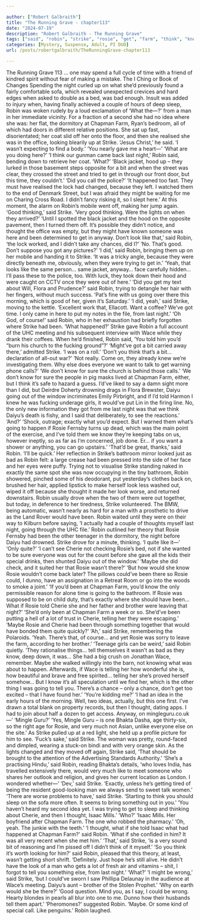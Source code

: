 ```yaml
---

author: ["Robert Galbraith"]
title: "The Running Grave - chapter113"
date: "2024-07-19"
description: "Robert Galbraith - The Running Grave"
tags: ["said", "robin", "strike", "rosie", "get", "farm", "think", "know", "night", "chapman", "thought", "going", "would", "one", "last", "good", "look", "like", "told", "daiyu", "cherie", "time", "man", "idea", "might"]
categories: [Mystery, Suspense, Adult, PI DUO]
url: /posts/robertgalbraith/TheRunningGrave-chapter113

---
```



The Running Grave
113
… one may spend a full cycle of time with a friend of kindred spirit without fear of making a mistake.
The I Ching or Book of Changes
Spending the night curled up on what she’d previously found a fairly comfortable sofa, which revealed unexpected crevices and hard edges when asked to double as a bed, was bad enough. Insult was added to injury when, having finally achieved a couple of hours of deep sleep, Robin was woken rudely by a loud exclamation of ‘What the—?’ from a man in her immediate vicinity. For a fraction of a second she had no idea where she was: her flat, the dormitory at Chapman Farm, Ryan’s bedroom, all of which had doors in different relative positions. She sat up fast, disorientated; her coat slid off her onto the floor, and then she realised she was in the office, looking blearily up at Strike.
‘Jesus Christ,’ he said. ‘I wasn’t expecting to find a body.’
‘You nearly gave me a heart—’
‘What are you doing here?’
‘I think our gunman came back last night,’ Robin said, bending down to retrieve her coat.
‘What?’
‘Black jacket, hood up – they lurked in those basement steps opposite for a bit and when the street was clear, they crossed the street and tried to get in through our front door, but this time, they couldn’t.’
‘Did you call the police?’
‘It happened too fast. They must have realised the lock had changed, because they left. I watched them to the end of Denmark Street, but I was afraid they might be waiting for me on Charing Cross Road. I didn’t fancy risking it, so I slept here.’
At this moment, the alarm on Robin’s mobile went off, making her jump again.
‘Good thinking,’ said Strike. ‘Very good thinking. Were the lights on when they arrived?’
‘Until I spotted the black jacket and the hood on the opposite pavement, then I turned them off. It’s possible they didn’t notice, and thought the office was empty, but they might have known someone was here and been determined to get in anyway. Don’t look like that,’ said Robin, ‘the lock worked, and I didn’t take any chances, did I?’
‘No. That’s good. Don’t suppose you got any pictures?’
‘I did,’ said Robin, bringing them up on her mobile and handing it to Strike. ‘It was a tricky angle, because they were directly beneath me, obviously, when they were trying to get in.’
‘Yeah, that looks like the same person… same jacket, anyway… face carefully hidden… I’ll pass these to the police, too. With luck, they took down their hood and were caught on CCTV once they were out of here.’
‘Did you get my text about Will, Flora and Prudence?’ said Robin, trying to detangle her hair with her fingers, without much success. ‘Pat’s fine with us going over there this morning, which is good of her, given it’s Saturday.’
‘I did, yeah,’ said Strike, moving to the kettle. ‘Excellent work that, Ellacott. Want a coffee? We’ve got time. I only came in here to put my notes in the file, from last night.’
‘Oh God, of course!’ said Robin, who in her exhaustion had briefly forgotten where Strike had been. ‘What happened?’
Strike gave Robin a full account of the UHC meeting and his subsequent interview with Wace while they drank their coffees. When he’d finished, Robin said,
‘You told him you’d “burn his church to the fucking ground”?’
‘Might’ve got a bit carried away there,’ admitted Strike. ‘I was on a roll.’
‘Don’t you think that’s a bit… declaration of all-out war?’
‘Not really. Come on, they already knew we’re investigating them. Why else does everyone we want to talk to get warning phone calls?’
‘We don’t know for sure the church is behind those calls.’
‘We don’t know for sure the people in pig masks lived at Chapman Farm, either, but I think it’s safe to hazard a guess. I’d’ve liked to say a damn sight more than I did, but Deirdre Doherty drowning drags in Flora Brewster, Daiyu going out of the window incriminates Emily Pirbright, and if I’d told Harmon I knew he was fucking underage girls, it would’ve put Lin in the firing line. No, the only new information they got from me last night was that we think Daiyu’s death is fishy, and I said that deliberately, to see the reactions.’
‘And?’
‘Shock, outrage; exactly what you’d expect. But I warned them what’s going to happen if Rosie Fernsby turns up dead, which was the main point of the exercise, and I’ve told them we know they’re keeping tabs on us, however ineptly, so as far as I’m concerned, job done. Er… if you want a shower or anything, you can go upstairs.’
‘That’d be great, thanks,’ said Robin. ‘I’ll be quick.’
Her reflection in Strike’s bathroom mirror looked just as bad as Robin felt: a large crease had been pressed into the side of her face and her eyes were puffy. Trying not to visualise Strike standing naked in exactly the same spot she was now occupying in the tiny bathroom, Robin showered, pinched some of his deodorant, put yesterday’s clothes back on, brushed her hair, applied lipstick to make herself look less washed out, wiped it off because she thought it made her look worse, and returned downstairs.
Robin usually drove when the two of them were out together, but today, in deference to her tiredness, Strike volunteered. The BMW, being automatic, wasn’t nearly as hard for a man with a prosthetic to drive as the Land Rover would have been. Robin waited until they were on their way to Kilburn before saying,
‘I actually had a couple of thoughts myself last night, going through the UHC file.’
Robin outlined her theory that Rosie Fernsby had been the other teenager in the dormitory, the night before Daiyu had drowned. Strike drove for a minute, thinking.
‘I quite like it—’
‘Only quite?’
‘I can’t see Cherie not checking Rosie’s bed, not if she wanted to be sure everyone was out for the count before she gave all the kids their special drinks, then shunted Daiyu out of the window.’
‘Maybe she did check, and it suited her that Rosie wasn’t there?’
‘But how would she know Rosie wouldn’t come back later? The pillows could’ve been there so Rosie could, I dunno, have an assignation in a Retreat Room or go into the woods to smoke a joint.’
‘If you’d been at Chapman Farm, you’d know the only permissible reason for alone time is going to the bathroom. If Rosie was supposed to be on child duty, that’s exactly where she should have been… What if Rosie told Cherie she and her father and brother were leaving that night?’
‘She’d only been at Chapman Farm a week or so. She’d’ve been putting a hell of a lot of trust in Cherie, telling her they were escaping.’
‘Maybe Rosie and Cherie had been through something together that would have bonded them quite quickly?’
‘Ah,’ said Strike, remembering the Polaroids. ‘Yeah. There’s that, of course… and yet Rosie was sorry to leave the farm, according to her brother.’
‘Teenage girls can be weird,’ said Robin quietly. ‘They rationalise things… tell themselves it wasn’t as bad as they know, deep down, it was… She had a big crush on Jonathan Wace, remember. Maybe she walked willingly into the barn, not knowing what was about to happen. Afterwards, if Wace is telling her how wonderful she is, how beautiful and brave and free spirited… telling her she’s proved herself somehow… But I know it’s all speculation until we find her, which is the other thing I was going to tell you. There’s a chance – only a chance, don’t get too excited – that I have found her.’
‘You’re kidding me?’
‘I had an idea in the early hours of the morning. Well, two ideas, actually, but this one first. I’ve drawn a total blank on property records, but then I thought, dating apps. I had to join about half a dozen to get access. Anyway, on mingleguru.co.uk—’
‘Mingle Guru?’
‘Yes, Mingle Guru – is one Bhakta Dasha, age thirty-six, so the right age for Rosie, and very much not Asian, unlike everyone else on the site.’
As Strike pulled up at a red light, she held up a profile picture for him to see.
‘Fuck’s sake,’ said Strike.
The woman was pretty, round-faced and dimpled, wearing a stuck-on bindi and with very orange skin. As the lights changed and they moved off again, Strike said,
‘That should be brought to the attention of the Advertising Standards Authority.’
‘She’s a practising Hindu,’ said Robin, reading Bhakta’s details, ‘who loves India, has travelled extensively there, would very much like to meet someone who shares her outlook and religion, and gives her current location as London. I wondered whether—’
‘Dev,’ said Strike.
‘Exactly, unless he’s getting tired of being the resident good-looking man we always send to sweet talk women.’
‘There are worse problems to have,’ said Strike. ‘Starting to think you should sleep on the sofa more often. It seems to bring something out in you.’
‘You haven’t heard my second idea yet. I was trying to get to sleep and thinking about Cherie, and then I thought, Isaac Mills.’
‘Who?’
‘Isaac Mills. Her boyfriend after Chapman Farm. The one who robbed the pharmacy.’
‘Oh, yeah. The junkie with the teeth.’
‘I thought, what if she told Isaac what had happened at Chapman Farm?’ said Robin. ‘What if she confided in him? It was all very recent when she met him.’
‘That,’ said Strike, ‘is a very sound bit of reasoning and I’m pissed off I didn’t think of it myself.’
‘So you think it’s worth looking for him?’ said Robin, pleased that this theory, at least, wasn’t getting short shrift.
‘Definitely. Just hope he’s still alive. He didn’t have the look of a man who gets a lot of fresh air and vitamins – shit, I forgot to tell you something else, from last night.’
‘What?’
‘I might be wrong,’ said Strike, ‘but I could’ve sworn I saw Phillipa Delaunay in the audience at Wace’s meeting. Daiyu’s aunt – brother of the Stolen Prophet.’
‘Why on earth would she be there?’
‘Good question. Mind you, as I say, I could be wrong. Hearty blondes in pearls all blur into one to me. Dunno how their husbands tell them apart.’
‘Pheromones?’ suggested Robin.
‘Maybe. Or some kind of special call. Like penguins.’
Robin laughed.
